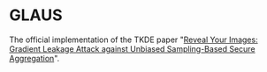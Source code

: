 # GLAUS
The official implementation of the TKDE paper "[Reveal Your Images: Gradient Leakage Attack against Unbiased Sampling-Based Secure Aggregation](https://ieeexplore.ieee.org/document/10110919)".
